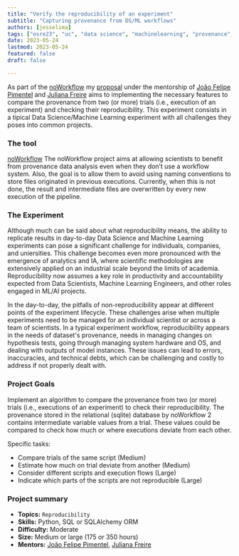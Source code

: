 ```yaml
---
title: "Verify the reproducibility of an experiment"
subtitle: "Capturing provenance from DS/ML workflows" 
authors: [jesselima]
tags: ["osre23", "uc", "data science", "machinelearning", "provenance", "reproducibility"]
date: 2023-05-24
lastmod: 2023-05-24
featured: false
draft: false

---
```


As part of the [noWorkflow](https://github.com/gems-uff/noworkflow) my [proposal](https://docs.google.com/document/d/1YMtPjZXcgt5eplyxIgQE8IBpQIiRlB9eqVSQiIPhXNU/edit?usp=sharing) under the mentorship of [João Felipe Pimentel](mailto:joao.pimentel@nau.edu) and [Juliana Freire](mailto:juliana.freire@nyu.edu) aims to implementing the necessary features to compare the provenance from two (or more) trials (i.e., execution of an experiment) and checking their reproducibility. This experiment consists in a tipical Data Science/Machine Learning experiment with all challenges they poses into common projects. 


### The tool

[noWorkflow](https://github.com/gems-uff/noworkflow) The noWorkflow project aims at allowing scientists to benefit from provenance data analysis even when they don’t use a workflow system. Also, the goal is to allow them to avoid using naming conventions to store files originated in previous executions. Currently, when this is not done, the result and intermediate files are overwritten by every new execution of the pipeline.


### The Experiment

Although much can be said about what reproducibility means, the ability to replicate results in day-to-day Data Science and Machine Learning experiments can pose a significant challenge for individuals, companies, and uniersities. This challenge becomes even more pronounced with the emergence of analytics and IA, where scientific methodologies are extensively applied on an industrial scale beyond the limits of academia. Reproducibility now assumes a key role in productivity and accountability expected from Data Scientists, Machine Learning Engineers, and other roles engaged in ML/AI projects.

In the day-to-day, the pitfalls of non-reproducibility appear at different points of the experiment lifecycle. These challenges arise when multiple experiments need to be managed for an individual scientist or across a team of scientists. In a typical experiment workflow, reproducibility appears in the needs of dataset's provenance, needs in managing changes on hypothesis tests, going through managing system hardware and OS, and dealing with outputs of model instances. These issues can lead to errors, inaccuracies, and technical debts, which can be challenging and costly to address if not properly dealt with.

### Project Goals 
Implement an algorithm to compare the provenance from two (or more) trials (i.e., executions of an experiment) to check their reproducibility. The provenance stored in the relational (sqlite) database by noWorkflow 2 contains intermediate variable values from a trial. These values could be compared to check how much or where executions deviate from each other.

Specific tasks:

- Compare trials of the same script (Medium)
- Estimate how much on trial deviate from another (Medium)
- Consider different scripts and execution flows (Large)
- Indicate which parts of the scripts are not reproducible (Large)

### Project summary
- **Topics:** `Reproducibility`
- **Skills:** Python, SQL or SQLAlchemy ORM
- **Difficulty:** Moderate
- **Size:** Medium or large (175 or 350 hours)
- **Mentors:** [João Felipe Pimentel](mailto:joao.pimentel@nau.edu), [Juliana Freire](juliana.freire@nyu.edu)
